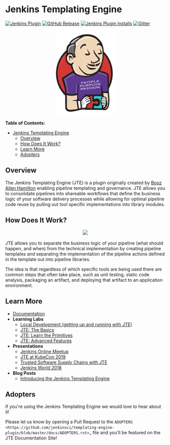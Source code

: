 # Jenkins Templating Engine

[![Jenkins Plugin](https://img.shields.io/jenkins/plugin/v/templating-engine.svg)](https://plugins.jenkins.io/templating-engine)
[![GitHub Release](https://img.shields.io/github/v/release/jenkinsci/templating-engine-plugin.svg?label=release)](https://github.com/jenkinsci/templating-engine-plugin/releases/latest)
[![Jenkins Plugin Installs](https://img.shields.io/jenkins/plugin/i/templating-engine.svg?color=blue)](https://plugins.jenkins.io/templating-engine)
[![Gitter](https://badges.gitter.im/jenkinsci/templating-engine-plugin.svg)](https://gitter.im/jenkinsci/templating-engine-plugin)

<div align="center">
   <img src="docs/modules/ROOT/images/jte.png" width="192">
</div>

**Table of Contents:**
- [Jenkins Templating Engine](#jenkins-templating-engine)
  - [Overview](#overview)
  - [How Does It Work?](#how-does-it-work)
  - [Learn More](#learn-more)
  - [Adopters](#adopters)

## Overview

The Jenkins Templating Engine (JTE) is a plugin originally created by [Booz Allen Hamilton](https://www.boozallen.com/) enabling pipeline templating and governance. JTE  allows you to consolidate pipelines into shareable workflows that define the business logic of your software delivery processes while allowing for optimal pipeline code reuse by pulling out tool specific implementations into library modules.

## How Does It Work?

<div align="center">
   <img src="docs/modules/ROOT/images/jte.gif">
</div>

JTE allows you to separate the business logic of your pipeline (what should happen, and when) from the technical implementation by creating pipeline templates and separating the implementation of the pipeline actions defined in the template out into pipeline libraries.

The idea is that regardless of which specific tools are being used there are common steps that often take place, such as unit testing, static code analysis, packaging an artifact, and deploying that artifact to an application environment.

## Learn More

- [Documentation](https://boozallen.github.io/sdp-docs/jte/1.5.2/index.html)
- **Learning Labs**
  - [Local Development (getting up and running with JTE)](https://boozallen.github.io/sdp-docs/learning-labs/1/local-development/index.html)
  - [JTE: The Basics](https://boozallen.github.io/sdp-docs/learning-labs/1/jte-the-basics/index.html)
  - [JTE: Learn the Primitives](https://boozallen.github.io/sdp-docs/learning-labs/1/jte-primitives/index.html)
  - [JTE: Advanced Features](https://boozallen.github.io/sdp-docs/learning-labs/1/jte-advanced-features/index.html)
- **Presentations**
  - [Jenkins Online Meetup](https://www.youtube.com/watch?v=pz_kPpb9C1w&feature=youtu.be)
  - [JTE at KubeCon 2019](https://www.youtube.com/watch?v=OClSwxhsspA)
  - [Trusted Software Supply Chains with JTE](https://www.youtube.com/watch?v=TMxUAi3XXOg&list=PLj6h78yzYM2MGKo_LNRA-lhxlNXwiDJDT&index=5&t=0s)
  - [Jenkins World 2018](https://www.youtube.com/watch?v=BM9Vmsh2iMI)
- **Blog Posts**
  - [Introducing the Jenkins Templating Engine](https://jenkins.io/blog/2019/05/09/templating-engine/)


## Adopters

If you're using the Jenkins Templating Engine we would love to hear about it!

Please let us know by opening a Pull Request to the `ADOPTERS <https://github.com/jenkinsci/templating-engine-plugin/blob/master/docs/ADOPTERS.rst>`_ file and you'll be featured on the JTE Documentation Site!